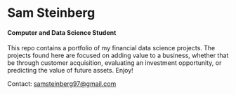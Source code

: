 # Sam Steinberg
#### Computer and Data Science Student

This repo contains a portfolio of my financial data science projects. The projects found here are focused on adding value to a business, whether that be through customer acquisition, evaluating an investment opportunity, or predicting the value of future assets. Enjoy!

Contact: samsteinberg97@gmail.com
